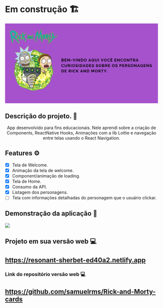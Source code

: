 # Em construção 🏗
<img align="center" src="banner.png">

## Descrição do projeto. 📝
<p align="center">App desenvolvido para fins educacionais. Nele aprendi sobre a criação de Components, ReactNative Hooks, Animações com a lib Lottie e navegação entre telas usando o React Navigation.</p>

## Features ⚙ 
- [x] Tela de Welcome.
- [x] Animação da tela de welcome.
- [x] Component/animação de loading.
- [x] Tela de Home.
- [x] Consumo da API.
- [x] Listagem dos personagens.
- [ ] Tela com informações detalhadas do personagem que o usuário clickar.

## Demonstração da aplicação 🤳

<img align="center" src="demogif.gif">

## Projeto em sua versão web 💻

## https://resonant-sherbet-ed40a2.netlify.app

### Link do repositório versão web 💻

## https://github.com/samuelrms/Rick-and-Morty-cards
